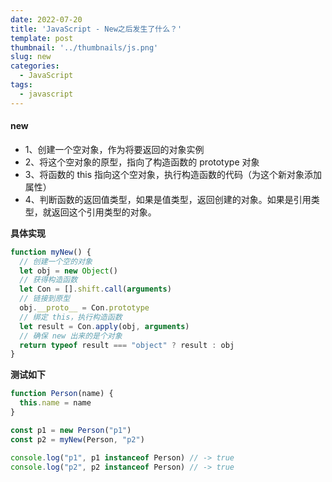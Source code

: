 ```yaml
---
date: 2022-07-20
title: 'JavaScript - New之后发生了什么？'
template: post
thumbnail: '../thumbnails/js.png'
slug: new
categories:
  - JavaScript
tags:
  - javascript
---
```


#### new

- 1、创建一个空对象，作为将要返回的对象实例
- 2、将这个空对象的原型，指向了构造函数的 prototype 对象
- 3、将函数的 this 指向这个空对象，执行构造函数的代码（为这个新对象添加属性）
- 4、判断函数的返回值类型，如果是值类型，返回创建的对象。如果是引用类型，就返回这个引用类型的对象。

**具体实现**

```javascript
function myNew() {
  // 创建一个空的对象
  let obj = new Object()
  // 获得构造函数
  let Con = [].shift.call(arguments)
  // 链接到原型
  obj.__proto__ = Con.prototype
  // 绑定 this，执行构造函数
  let result = Con.apply(obj, arguments)
  // 确保 new 出来的是个对象
  return typeof result === "object" ? result : obj
}
```

**测试如下**

```javascript
function Person(name) {
  this.name = name
}

const p1 = new Person("p1")
const p2 = myNew(Person, "p2")

console.log("p1", p1 instanceof Person) // -> true
console.log("p2", p2 instanceof Person) // -> true
```
